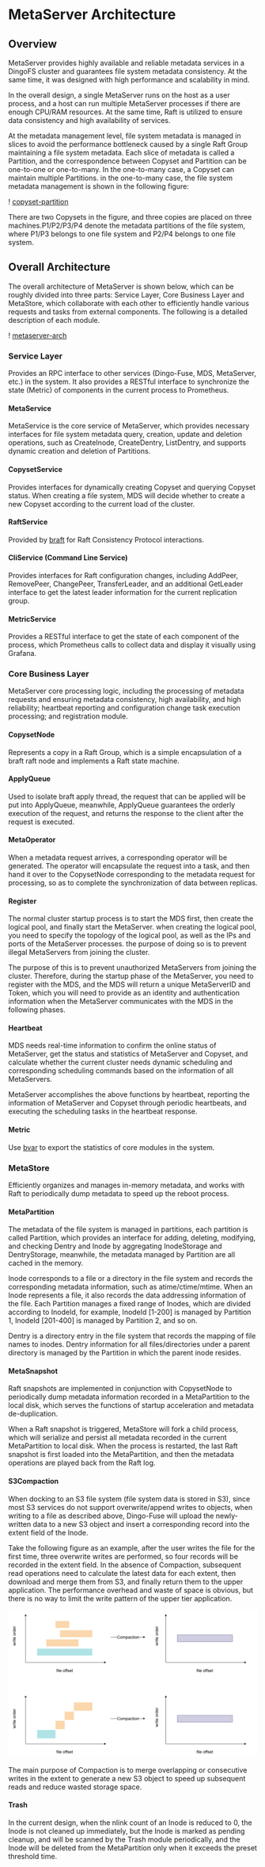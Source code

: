 # MetaServer Architecture
## Overview

MetaServer provides highly available and reliable metadata services in a DingoFS cluster and guarantees file system metadata consistency. At the same time, it was designed with high performance and scalability in mind.

In the overall design, a single MetaServer runs on the host as a user process, and a host can run multiple MetaServer processes if there are enough CPU/RAM resources. At the same time, Raft is utilized to ensure data consistency and high availability of services.

At the metadata management level, file system metadata is managed in slices to avoid the performance bottleneck caused by a single Raft Group maintaining a file system metadata. Each slice of metadata is called a Partition, and the correspondence between Copyset and Partition can be one-to-one or one-to-many. In the one-to-many case, a Copyset can maintain multiple Partitions. in the one-to-many case, the file system metadata management is shown in the following figure:

! [copyset-partition](../../images/fs-copyset-partition.png)

There are two Copysets in the figure, and three copies are placed on three machines.P1/P2/P3/P4 denote the metadata partitions of the file system, where P1/P3 belongs to one file system and P2/P4 belongs to one file system.

## Overall Architecture

The overall architecture of MetaServer is shown below, which can be roughly divided into three parts: Service Layer, Core Business Layer and MetaStore, which collaborate with each other to efficiently handle various requests and tasks from external components. The following is a detailed description of each module.

! [metaserver-arch](../../images/fs-metaserver-arch.png)

### Service Layer

Provides an RPC interface to other services (Dingo-Fuse, MDS, MetaServer, etc.) in the system. It also provides a RESTful interface to synchronize the state (Metric) of components in the current process to Prometheus.

#### MetaService

MetaService is the core service of MetaServer, which provides necessary interfaces for file system metadata query, creation, update and deletion operations, such as CreateInode, CreateDentry, ListDentry, and supports dynamic creation and deletion of Partitions.

#### CopysetService

Provides interfaces for dynamically creating Copyset and querying Copyset status. When creating a file system, MDS will decide whether to create a new Copyset according to the current load of the cluster.

#### RaftService

Provided by [braft](https://github.com/baidu/braft) for Raft Consistency Protocol interactions.

#### CliService (Command Line Service)

Provides interfaces for Raft configuration changes, including AddPeer, RemovePeer, ChangePeer, TransferLeader, and an additional GetLeader interface to get the latest leader information for the current replication group.

#### MetricService

Provides a RESTful interface to get the state of each component of the process, which Prometheus calls to collect data and display it visually using Grafana.

### Core Business Layer

MetaServer core processing logic, including the processing of metadata requests and ensuring metadata consistency, high availability, and high reliability; heartbeat reporting and configuration change task execution processing; and registration module.

#### CopysetNode

Represents a copy in a Raft Group, which is a simple encapsulation of a braft raft node and implements a Raft state machine.

#### ApplyQueue

Used to isolate braft apply thread, the request that can be applied will be put into ApplyQueue, meanwhile, ApplyQueue guarantees the orderly execution of the request, and returns the response to the client after the request is executed.

#### MetaOperator

When a metadata request arrives, a corresponding operator will be generated. The operator will encapsulate the request into a task, and then hand it over to the CopysetNode corresponding to the metadata request for processing, so as to complete the synchronization of data between replicas.

#### Register

The normal cluster startup process is to start the MDS first, then create the logical pool, and finally start the MetaServer. when creating the logical pool, you need to specify the topology of the logical pool, as well as the IPs and ports of the MetaServer processes. the purpose of doing so is to prevent illegal MetaServers from joining the cluster.

The purpose of this is to prevent unauthorized MetaServers from joining the cluster. Therefore, during the startup phase of the MetaServer, you need to register with the MDS, and the MDS will return a unique MetaServerID and Token, which you will need to provide as an identity and authentication information when the MetaServer communicates with the MDS in the following phases.

#### Heartbeat

MDS needs real-time information to confirm the online status of MetaServer, get the status and statistics of MetaServer and Copyset, and calculate whether the current cluster needs dynamic scheduling and corresponding scheduling commands based on the information of all MetaServers.

MetaServer accomplishes the above functions by heartbeat, reporting the information of MetaServer and Copyset through periodic heartbeats, and executing the scheduling tasks in the heartbeat response.

#### Metric

Use [bvar](https://github.com/apache/incubator-brpc/blob/master/docs/en/bvar.md) to export the statistics of core modules in the system.

### MetaStore

Efficiently organizes and manages in-memory metadata, and works with Raft to periodically dump metadata to speed up the reboot process.

#### MetaPartition

The metadata of the file system is managed in partitions, each partition is called Partition, which provides an interface for adding, deleting, modifying, and checking Dentry and Inode by aggregating InodeStorage and DentryStorage, meanwhile, the metadata managed by Partition are all cached in the memory.

Inode corresponds to a file or a directory in the file system and records the corresponding metadata information, such as atime/ctime/mtime. When an Inode represents a file, it also records the data addressing information of the file. Each Partition manages a fixed range of Inodes, which are divided according to InodeId, for example, InodeId [1-200] is managed by Partition 1, InodeId [201-400] is managed by Partition 2, and so on.

Dentry is a directory entry in the file system that records the mapping of file names to inodes. Dentry information for all files/directories under a parent directory is managed by the Partition in which the parent inode resides.

#### MetaSnapshot

Raft snapshots are implemented in conjunction with CopysetNode to periodically dump metadata information recorded in a MetaPartition to the local disk, which serves the functions of startup acceleration and metadata de-duplication.

When a Raft snapshot is triggered, MetaStore will fork a child process, which will serialize and persist all metadata recorded in the current MetaPartition to local disk. When the process is restarted, the last Raft snapshot is first loaded into the MetaPartition, and then the metadata operations are played back from the Raft log.

#### S3Compaction

When docking to an S3 file system (file system data is stored in S3), since most S3 services do not support overwrite/append writes to objects, when writing to a file as described above, Dingo-Fuse will upload the newly-written data to a new S3 object and insert a corresponding record into the extent field of the Inode.

Take the following figure as an example, after the user writes the file for the first time, three overwrite writes are performed, so four records will be recorded in the extent field. In the absence of Compaction, subsequent read operations need to calculate the latest data for each extent, then download and merge them from S3, and finally return them to the upper application. The performance overhead and waste of space is obvious, but there is no way to limit the write pattern of the upper tier application.

![s3compaction](../../images/fs-s3-compaction.png)

The main purpose of Compaction is to merge overlapping or consecutive writes in the extent to generate a new S3 object to speed up subsequent reads and reduce wasted storage space.

#### Trash

In the current design, when the nlink count of an Inode is reduced to 0, the Inode is not cleaned up immediately, but the Inode is marked as pending cleanup, and will be scanned by the Trash module periodically, and the Inode will be deleted from the MetaPartition only when it exceeds the preset threshold time.